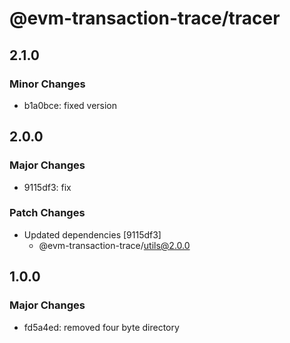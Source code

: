 # @evm-transaction-trace/tracer

## 2.1.0

### Minor Changes

- b1a0bce: fixed version

## 2.0.0

### Major Changes

- 9115df3: fix

### Patch Changes

- Updated dependencies [9115df3]
  - @evm-transaction-trace/utils@2.0.0

## 1.0.0

### Major Changes

- fd5a4ed: removed four byte directory

